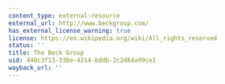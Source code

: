 ```yaml
---
content_type: external-resource
external_url: http://www.beckgroup.com/
has_external_license_warning: true
license: https://en.wikipedia.org/wiki/All_rights_reserved
status: ''
title: The Beck Group
uid: 440c3f13-33be-4214-bddb-2c2d64a99ce1
wayback_url: ''
---
```

